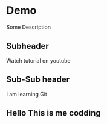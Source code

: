 # Demo

Some Description

## Subheader
Watch tutorial on youtube

## Sub-Sub header

I am learning Git

## Hello This is me codding
